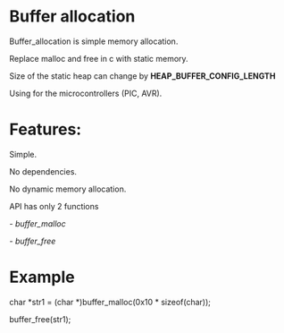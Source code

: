 # Buffer allocation
Buffer_allocation is simple memory allocation.

Replace malloc and free in c with static memory.

Size of the static heap can change by **HEAP_BUFFER_CONFIG_LENGTH**

Using for the microcontrollers (PIC, AVR).

# Features:
Simple.

No dependencies.

No dynamic memory allocation.

API has only 2 functions

*- buffer_malloc*

*- buffer_free*

# Example

char *str1  = (char *)buffer_malloc(0x10 * sizeof(char));

buffer_free(str1);